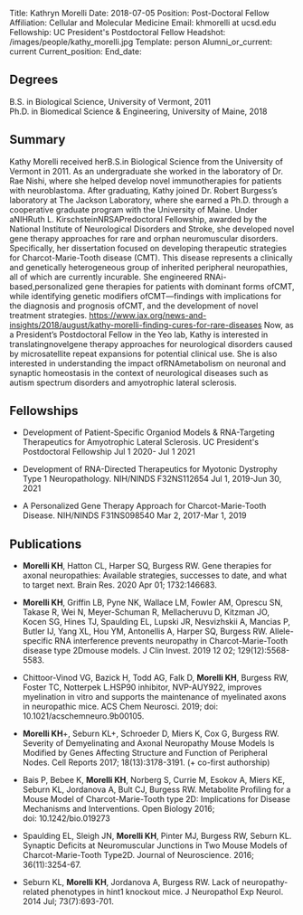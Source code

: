 Title: Kathryn Morelli
Date: 2018-07-05
Position: Post-Doctoral Fellow
Affiliation: Cellular and Molecular Medicine
Email: khmorelli at ucsd.edu
Fellowship: UC President's Postdoctoral Fellow
Headshot: /images/people/kathy_morelli.jpg
Template: person
Alumni_or_current: current
Current_position:
End_date: 

## Degrees
B.S. in Biological Science, University of Vermont, 2011   
Ph.D. in Biomedical Science & Engineering, University of Maine, 2018   



## Summary
Kathy Morelli received herB.S.in Biological Science from the University of Vermont in 2011. As an undergraduate she worked in the laboratory of Dr. Rae Nishi, where she helped develop novel immunotherapies for patients with neuroblastoma. After graduating, Kathy joined Dr. Robert Burgess’s laboratory at The Jackson Laboratory, where she earned a Ph.D. through a cooperative graduate program with the University of Maine. Under aNIHRuth L. KirschsteinNRSAPredoctoral Fellowship, awarded by the National Institute of Neurological Disorders and Stroke, she developed novel gene therapy approaches for rare and orphan neuromuscular disorders. Specifically, her dissertation focused on developing therapeutic strategies for Charcot-Marie-Tooth disease (CMT). This disease represents a clinically and genetically heterogeneous group of inherited peripheral neuropathies, all of which are currently incurable. She engineered RNAi-based,personalized gene therapies for patients with dominant forms ofCMT, while identifying genetic modifiers ofCMT—findings with implications for the diagnosis and prognosis ofCMT, and the development of novel treatment strategies. https://www.jax.org/news-and-insights/2018/august/kathy-morelli-finding-cures-for-rare-diseases Now, as a President’s Postdoctoral Fellow in the Yeo lab, Kathy is interested in translatingnovelgene therapy approaches for neurological disorders caused by microsatellite repeat expansions for potential clinical use. She is also interested in understanding the impact ofRNAmetabolism on neuronal and synaptic homeostasis in the context of neurological diseases such as autism spectrum disorders and amyotrophic lateral sclerosis.

## Fellowships
* Development of Patient-Specific Organiod Models & RNA-Targeting Therapeutics for Amyotrophic Lateral Sclerosis. UC President's Postdoctoral Fellowship Jul 1 2020- Jul 1 2021

* Development of RNA-Directed Therapeutics for Myotonic Dystrophy Type 1 Neuropathology. NIH/NINDS F32NS112654 Jul 1, 2019-Jun 30, 2021

* A Personalized Gene Therapy Approach for Charcot-Marie-Tooth Disease. NIH/NINDS F31NS098540 Mar 2, 2017-Mar 1, 2019

## Publications
* **Morelli KH**, Hatton CL, Harper SQ, Burgess RW. Gene therapies for axonal neuropathies: Available strategies, successes to date, and what to target next. Brain Res. 2020 Apr 01; 1732:146683.

* **Morelli KH**, Griffin LB, Pyne NK, Wallace LM, Fowler AM, Oprescu SN, Takase R, Wei N, Meyer-Schuman R, Mellacheruvu D, Kitzman JO, Kocen SG, Hines TJ, Spaulding EL, Lupski JR, Nesvizhskii A, Mancias P, Butler IJ, Yang XL, Hou YM, Antonellis A, Harper SQ, Burgess RW. Allele-specific RNA interference prevents neuropathy in Charcot-Marie-Tooth disease type 2Dmouse models. J Clin Invest. 2019 12 02; 129(12):5568-5583.

* Chittoor-Vinod VG, Bazick H, Todd AG, Falk D, **Morelli KH**, Burgess RW, Foster TC, Notterpek L.HSP90 inhibitor, NVP-AUY922, improves myelination in vitro and supports the maintenance of myelinated axons in neuropathic mice. ACS Chem Neurosci. 2019; doi: 10.1021/acschemneuro.9b00105.

* **Morelli KH**+, Seburn KL+, Schroeder D, Miers K, Cox G, Burgess RW. Severity of Demyelinating and Axonal Neuropathy Mouse Models Is Modified by Genes Affecting Structure and Function of Peripheral Nodes. Cell Reports 2017; 18(13):3178-3191.  (+ co-first authorship) 

* Bais P, Bebee K, **Morelli KH**, Norberg S, Currie M, Esokov A, Miers KE, Seburn KL, Jordanova A, Bult CJ, Burgess RW. Metabolite Profiling for a Mouse Model of Charcot-Marie-Tooth type 2D: Implications for Disease Mechanisms and Interventions. Open Biology 2016; doi: 10.1242/bio.019273

* Spaulding EL, Sleigh JN, **Morelli KH**, Pinter MJ, Burgess RW, Seburn KL. Synaptic Deficits at Neuromuscular Junctions in Two Mouse Models of Charcot-Marie-Tooth Type2D. Journal of Neuroscience. 2016; 36(11):3254-67.

* Seburn KL, **Morelli KH**, Jordanova A, Burgess RW. Lack of neuropathy-related phenotypes in hint1 knockout mice. J Neuropathol Exp Neurol. 2014 Jul; 73(7):693-701.
